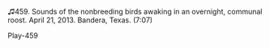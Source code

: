 ♫459. Sounds of the nonbreeding birds awaking in an overnight, communal
roost. April 21, 2013. Bandera, Texas. (7:07)

Play-459
